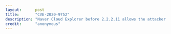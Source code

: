 ```yaml
---
layout:      post
title:       "CVE-2020-9752"
description: "Naver Cloud Explorer before 2.2.2.11 allows the attacker can move a local file in any path on the filesystem as a system privilege through its named pipe."
credit:      "anonymous"
---
```

